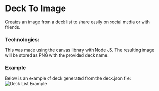 # Deck To Image

Creates an image from a deck list to share easily on social media or with friends.

### Technologies:

This was made using the canvas library with Node JS.
The resulting image will be stored as PNG with the provided deck name.

### Example
Below is an example of deck generated from the deck.json file:
![Deck List Example](https://s3.us-west-1.wasabisys.com/decks-project/deck-image/example-deck.png)